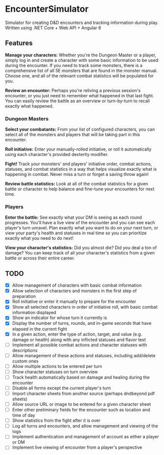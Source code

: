 # EncounterSimulator
Simulator for creating D&amp;D encounters and tracking information during play. Written using .NET Core + Web API + Angular 6

## Features

**Manage your characters:** Whether you're the Dungeon Master or a player, simply log in and create a character with some basic information to be used during the encounter. If you need to track some monsters, there is a comprehensive list of all 5E monsters that are found in the monster manual. Choose one, and all of the relevant combat statistics will be populated for you.

**Review an encounter:** Perhaps you're reliving a previous session's encounter, or you just need to remember what happened in that last fight. You can easily review the battle as an overview or turn-by-turn to recall exactly what happened.

### Dungeon Masters

**Select your combatants:** From your list of configured characters, you can select all of the monsters and players that will be taking part in this encounter.

**Roll initiative:** Enter your manually-rolled initiative, or roll it automatically using each character's provided dexterity modifier.

**Fight!** Track your monsters' and players' initiative order, combat actions, statuses, and combat statistics in a way that helps visualize exactly what is happening in combat. Never miss a turn or forget a saving throw again!

**Review battle statistics:** Look at all of the combat statistics for a given battle or character to help balance and fine-tune your encounters for next time.

### Players

**Enter the battle:** See exactly what your DM is seeing as each round progresses. You'll have a live view of the encounter and you can see each player's turn unravel. Plan exactly what you want to do on your next turn, or view your party's health and statuses in real time so you can prioritize exactly what you need to do next!

**View your character's statistics:** Did you almost die? Did you deal a ton of damage? You can keep track of all your character's statistics from a given battle or across their entire career. 

## TODO

- [x] Allow management of characters with basic combat information
- [x] Allow selection of characters and monsters in the first step of preparation
- [x] Roll initiative or enter it manually to prepare for the encounter
- [x] Show all selected characters in order of initiative roll, with basic combat information displayed
- [x] Show an indicator for whose turn it currently is
- [x] Display the number of turns, rounds, and in-game seconds that have elapsed in the current fight
- [x] In a given action, enter the type of action, target, and value (e.g. damage or health) along with any inflicted statuses and flavor text
- [ ] Implement all possible combat actions and character statuses with descriptions
- [ ] Allow management of these actions and statuses, including add/delete custom ones
- [ ] Allow multiple actions to be entered per turn
- [ ] Show character statuses on turn overview
- [ ] Track health automatically based on damage and healing during the encounter
- [ ] Disable all forms except the current player's turn
- [ ] Import character sheets from another source (perhaps dndbeyond pdf sheets)
- [ ] Allow source URL or image to be entered for a given character sheet
- [ ] Enter other preliminary fields for the encounter such as location and time of day
- [ ] Show statistics from the fight after it is over
- [ ] Log all turns and encounters, and allow management and viewing of the logs
- [ ] Implement authentication and management of account as either a player or DM
- [ ] Implement live viewing of encounter from a player's perspective
